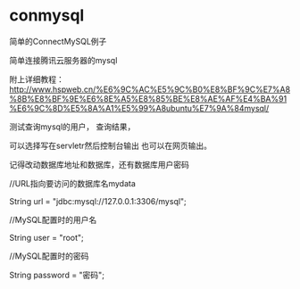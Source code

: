 # conmysql
简单的ConnectMySQL例子

简单连接腾讯云服务器的mysql

附上详细教程：http://www.hspweb.cn/%E6%9C%AC%E5%9C%B0%E8%BF%9C%E7%A8%8B%E8%BF%9E%E6%8E%A5%E8%85%BE%E8%AE%AF%E4%BA%91%E6%9C%8D%E5%8A%A1%E5%99%A8ubuntu%E7%9A%84mysql/

测试查询mysql的用户，
查询结果，

可以选择写在servletr然后控制台输出
也可以在网页输出。

<span color="red">记得改动数据库地址和数据库，还有数据库用户密码</span>

 //URL指向要访问的数据库名mydata
 
 String url = "jdbc:mysql://127.0.0.1:3306/mysql";
 
 //MySQL配置时的用户名
 
 String user = "root";
 
 //MySQL配置时的密码
 
 String password = "密码";
